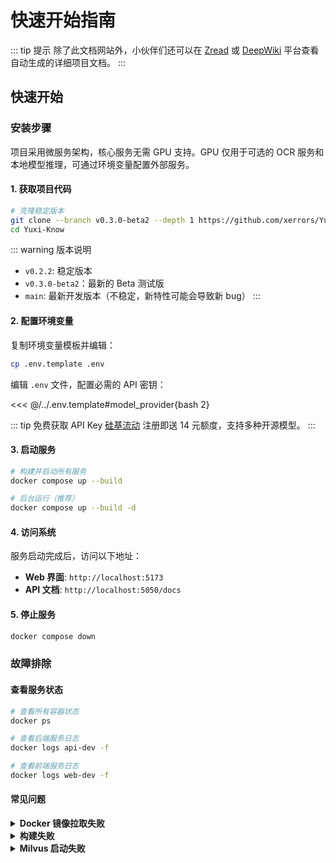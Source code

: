 # 快速开始指南

::: tip 提示
除了此文档网站外，小伙伴们还可以在 [Zread](https://zread.ai/xerrors/Yuxi-Know) 或 [DeepWiki](https://deepwiki.com/xerrors/Yuxi-Know) 平台查看自动生成的详细项目文档。
:::


## 快速开始


### 安装步骤

项目采用微服务架构，核心服务无需 GPU 支持。GPU 仅用于可选的 OCR 服务和本地模型推理，可通过环境变量配置外部服务。

#### 1. 获取项目代码

```bash
# 克隆稳定版本
git clone --branch v0.3.0-beta2 --depth 1 https://github.com/xerrors/Yuxi-Know.git
cd Yuxi-Know
```

::: warning 版本说明
- `v0.2.2`: 稳定版本
- `v0.3.0-beta2`：最新的 Beta 测试版
- `main`: 最新开发版本（不稳定，新特性可能会导致新 bug）
:::

#### 2. 配置环境变量

复制环境变量模板并编辑：

```bash
cp .env.template .env
```

编辑 `.env` 文件，配置必需的 API 密钥：


<<< @/../.env.template#model_provider{bash 2}


::: tip 免费获取 API Key
[硅基流动](https://cloud.siliconflow.cn/i/Eo5yTHGJ) 注册即送 14 元额度，支持多种开源模型。
:::

#### 3. 启动服务

```bash
# 构建并启动所有服务
docker compose up --build

# 后台运行（推荐）
docker compose up --build -d
```

#### 4. 访问系统

服务启动完成后，访问以下地址：

- **Web 界面**: `http://localhost:5173`
- **API 文档**: `http://localhost:5050/docs`

#### 5. 停止服务

```bash
docker compose down
```

### 故障排除

#### 查看服务状态

```bash
# 查看所有容器状态
docker ps

# 查看后端服务日志
docker logs api-dev -f

# 查看前端服务日志
docker logs web-dev -f
```

#### 常见问题

<details>
<summary><strong>Docker 镜像拉取失败</strong></summary>

如果拉取镜像失败，可以尝试手动拉取：

```bash
bash docker/pull_image.sh python:3.11-slim
```

**离线部署方案**：

```bash
# 在有网络的环境保存镜像
bash docker/save_docker_images.sh  # Linux/macOS
powershell -ExecutionPolicy Bypass -File docker/save_docker_images.ps1  # Windows

# 传输到目标设备
scp docker_images_xxx.tar <user>@<dev_host>:<path_to_save>

# 在目标设备加载镜像
docker load -i docker_images_xxx.tar
```

</details>

<details>
<summary><strong>构建失败</strong></summary>

如果构建失败，通常是网络问题，可以配置代理：

```bash
export HTTP_PROXY=http://IP:PORT
export HTTPS_PROXY=http://IP:PORT
```

如果已配置代理但构建失败，尝试移除代理后重试。

</details>

<details>
<summary><strong>Milvus 启动失败</strong></summary>

```bash
# 重启 Milvus 服务
docker compose up milvus -d
docker restart api-dev
```

</details>
